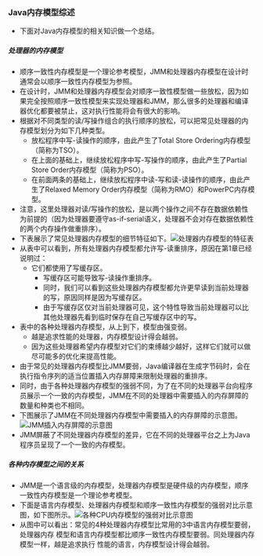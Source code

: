 ### Java内存模型综述

- 下面对Java内存模型的相关知识做一个总结。

##### 处理器的内存模型

- 顺序一致性内存模型是一个理论参考模型，JMM和处理器内存模型在设计时通常会以顺序一致性内存模型为参照。
- 在设计时，JMM和处理器内存模型会对顺序一致性模型做一些放松，因为如果完全按照顺序一致性模型来实现处理器和JMM，那么很多的处理器和编译器优化都要被禁止，这对执行性能将会有很大的影响。
- 根据对不同类型的读/写操作组合的执行顺序的放松，可以把常见处理器的内存模型划分为如下几种类型。
  - 放松程序中写-读操作的顺序，由此产生了Total Store Ordering内存模型（简称为TSO）。
  - 在上面的基础上，继续放松程序中写-写操作的顺序，由此产生了Partial Store Order内存模型（简称为PSO）。
  - 在前面两条的基础上，继续放松程序中读-写和读-读操作的顺序，由此产生了Relaxed Memory Order内存模型（简称为RMO）和PowerPC内存模型。
- 注意，这里处理器对读/写操作的放松，是以两个操作之间不存在数据依赖性为前提的（因为处理器要遵守as-if-serial语义，处理器不会对存在数据依赖性的两个内存操作做重排序）。
- 下表展示了常见处理器内存模型的细节特征如下。![处理器内存模型的特征表](https://github.com/walmt/Java-Concurrent-Notes/blob/master/img/69.png?raw=true)
- 从表中可以看到，所有处理器内存模型都允许写-读重排序，原因在第1章已经说明过：
  - 它们都使用了写缓存区。
    - 写缓存区可能导致写-读操作重排序。
    - 同时，我们可以看到这些处理器内存模型都允许更早读到当前处理器的写，原因同样是因为写缓存区。
    - 由于写缓存区仅对当前处理器可见，这个特性导致当前处理器可以比其他处理器先看到临时保存在自己写缓存区中的写。
- 表中的各种处理器内存模型，从上到下，模型由强变弱。
  - 越是追求性能的处理器，内存模型设计得会越弱。
  - 因为这些处理器希望内存模型对它们的束缚越少越好，这样它们就可以做尽可能多的优化来提高性能。
- 由于常见的处理器内存模型比JMM要弱，Java编译器在生成字节码时，会在执行指令序列的适当位置插入内存屏障来限制处理器的重排序。
- 同时，由于各种处理器内存模型的强弱不同，为了在不同的处理器平台向程序员展示一个一致的内存模型，JMM在不同的处理器中需要插入的内存屏障的数量和种类也不相同。
- 下图展示了JMM在不同处理器内存模型中需要插入的内存屏障的示意图。![JMM插入内存屏障的示意图](https://github.com/walmt/Java-Concurrent-Notes/blob/master/img/70.png?raw=true)
- JMM屏蔽了不同处理器内存模型的差异，它在不同的处理器平台之上为Java程序员呈现了一个一致的内存模型。

##### 各种内存模型之间的关系

- JMM是一个语言级的内存模型，处理器内存模型是硬件级的内存模型，顺序一致性内存模型是一个理论参考模型。
- 下面是语言内存模型、处理器内存模型和顺序一致性内存模型的强弱对比示意图，如下图所示。![各种CPU内存模型的强弱对比示意图](https://github.com/walmt/Java-Concurrent-Notes/blob/master/img/71.png?raw=true)
- 从图中可以看出：常见的4种处理器内存模型比常用的3中语言内存模型要弱，处理器内存
  模型和语言内存模型都比顺序一致性内存模型要弱。同处理器内存模型一样，越是追求执行
  性能的语言，内存模型设计得会越弱。